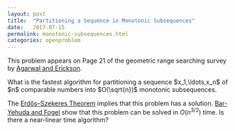 ```yaml
---
layout: post
title:  "Partitioning a Sequence in Monotonic Subsequences"
date:   2017-07-15
permalink: monotonic-subsequences.html
categories: openproblem
---
```

This problem appears on Page 21 of the geometric range searching survey by [Agarwal and Erickson](http://jeffe.cs.illinois.edu/pubs/pdf/survey.pdf).
<div class="problem">
  What is the fastest algorithm for partitioning a sequence $x_1,\ldots,x_n$ of $n$ comparable numbers into $O(\sqrt{n})$ monotonic subsequences.
</div>

The [Erdős–Szekeres Theorem](https://en.wikipedia.org/wiki/Erd%C5%91s%E2%80%93Szekeres_theorem) implies that this problem has a solution.  [Bar-Yehuda and Fogel](http://www.cs.technion.ac.il/users/wwwb/cgi-bin/tr-get.cgi/1990/CS/CS0640.pdf) show that this problem can be solved in $O(n^{3/2})$ time.  Is there a near-linear time algorithm?
